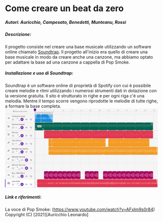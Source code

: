 # Come creare un beat da zero
##### Autori: Auricchio, Campesato, Benedetti, Munteanu, Rossi
##### Descrizione:
Il progetto consiste nel creare una base musicale utilizzando un software online chiamato [Soundtrap](https://www.soundtrap.com/). Il progetto all'inizio era quello di creare una base musicale in modo da creare anche una canzone, ma abbiamo optato per adattare la base ad una canzone a cappella di Pop Smoke.
##### Installazione e uso di Soundtrap:
Soundtrap è un software online di proprietà di Spotify con cui è possibile creare melodie e ritmi utilizzando i numerosi strumenti dati in dotazione con la versione gratuita. Il sito è strutturato in righe e per ogni riga c'è una melodia. Mentre il tempo scorre vengono riprodotte le melodie di tutte righe, a formare la base completa.
![](https://github.com/leonauricchio/ReadMe/blob/ced92b4121fb0e9e2d4d0753621f32fb291d8380/Cattura.JPG)
##### Link e riferimenti:
La voce di Pop Smoke: (https://www.youtube.com/watch?v=AFxIm9s0r84)                   Copyright (C) [2021][Auricchio Leonardo]
